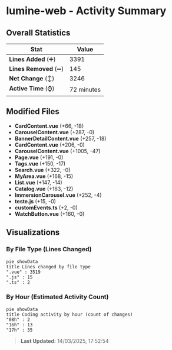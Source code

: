 # lumine-web - Activity Summary 

## Overall Statistics

| Stat                   | Value                                                             |
| ---------------------- | ----------------------------------------------------------------- |
| **Lines Added** (➕)   | 3391                                          |
| **Lines Removed** (➖) | 145                                        |
| **Net Change** (↕)    | 3246                |
| **Active Time** (⌚)   | 72 minutes |


## Modified Files
- **CardContent.vue** (+66, -18)
- **CarouselContent.vue** (+287, -0)
- **BannerDetailContent.vue** (+257, -18)
- **CardContent.vue** (+206, -0)
- **CarouselContent.vue** (+1005, -47)
- **Page.vue** (+191, -0)
- **Tags.vue** (+150, -17)
- **Search.vue** (+322, -0)
- **MyArea.vue** (+168, -15)
- **List.vue** (+147, -14)
- **Catalog.vue** (+163, -12)
- **ImmersionCarousel.vue** (+252, -4)
- **teste.js** (+15, -0)
- **customEvents.ts** (+2, -0)
- **WatchButton.vue** (+160, -0)

## Visualizations

### By File Type (Lines Changed)

```mermaid
pie showData
title Lines changed by file type
".vue" : 3519
".js" : 15
".ts" : 2
```

### By Hour (Estimated Activity Count)

```mermaid
pie showData
title Coding activity by hour (count of changes)
"08h" : 2
"16h" : 13
"17h" : 35
```


> **Last Updated:** 14/03/2025, 17:52:54
